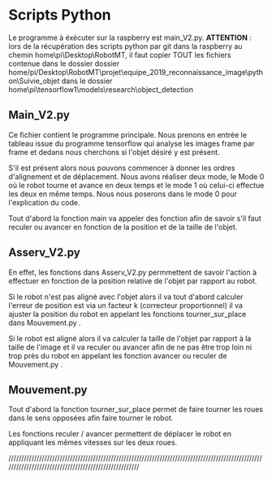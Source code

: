 # Scripts Python

Le programme à éxécuter sur la raspberry est main_V2.py.
__ATTENTION__ : lors de la récupération des scripts python par git dans la raspberry au chemin home\pi\Desktop\RobotMT, il faut copier TOUT les fichiers contenue dans le dossier dossier home/pi/Desktop\RobotMT\projet\equipe_2019_reconnaissance_image\python\Suivie_objet dans le dossier home\pi\tensorflow1\models\research\object_detection

## Main_V2.py

Ce fichier contient le programme principale.
Nous prenons en entrée le tableau issue du programme tensorflow qui analyse les images frame par frame et dedans nous cherchons si l'objet désiré y est présent.

S'il est présent alors nous pouvons commencer à donner les ordres d'alignement et de déplacement. Nous avons réaliser deux mode, le Mode 0 où le robot tourne et avance en deux temps et le mode 1 où celui-ci effectue les deux en même temps. Nous nous poserons dans le mode 0 pour l'explication du code.

Tout d'abord la fonction main va appeler des fonction afin de savoir s'il faut reculer ou avancer en fonction de la position et de la taille de l'objet.

## Asserv_V2.py

En effet, les fonctions dans Asserv_V2.py permmettent de savoir l'action à effectuer en fonction de la position relative de l'objet par rapport au robot.

Si le robot n'est pas aligné avec l'objet alors il va tout d'abord calculer l'erreur de position est via un facteur k (correcteur proportionnel) il va ajuster la position du robot en appelant les fonctions tourner_sur_place dans Mouvement.py .

Si le robot est aligné alors il va calculer la taille de l'objet par rapport à la taille de l'image et il va reculer ou avancer afin de ne pas être trop loin ni trop près du robot en appelant les fonction avancer ou reculer de Mouvement.py .

## Mouvement.py

Tout d'abord la fonction tourner_sur_place permet de faire tourner les roues dans le sens opposées afin faire tourner le robot.

Les fonctions reculer / avancer permettent de déplacer le robot en appliquant les mêmes vitesses sur les deux roues.


//////////////////////////////////////////////////////////////////////////////////////////////////////////////////////////////////////////////////////
